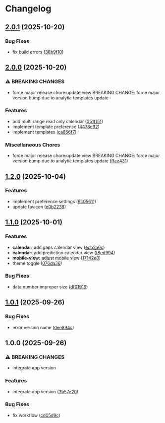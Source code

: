 # Changelog

## [2.0.1](https://github.com/aditydcp/recurlytics/compare/v2.0.0...v2.0.1) (2025-10-20)


### Bug Fixes

* fix build errors ([38b9f10](https://github.com/aditydcp/recurlytics/commit/38b9f1004af4c6cda1055c48d0df6b1f9302bc20))

## [2.0.0](https://github.com/aditydcp/recurlytics/compare/v1.2.0...v2.0.0) (2025-10-20)


### ⚠ BREAKING CHANGES

* force major release  chore:update view  BREAKING CHANGE: force major version bump due to analytic templates update

### Features

* add multi range read only calendar ([051f151](https://github.com/aditydcp/recurlytics/commit/051f15112ae744d5929c1a877ce50d8fe6ca7258))
* implement template preference ([4478e92](https://github.com/aditydcp/recurlytics/commit/4478e92059681b2899fd7fc43e796ac5eff49245))
* implement templates ([ca856f7](https://github.com/aditydcp/recurlytics/commit/ca856f75545dafdc678173afb126e0d3ff75a3e6))


### Miscellaneous Chores

* force major release  chore:update view  BREAKING CHANGE: force major version bump due to analytic templates update ([ffae431](https://github.com/aditydcp/recurlytics/commit/ffae4315823a82285a87f72c816196f379aeb41f))

## [1.2.0](https://github.com/aditydcp/recurlytics/compare/v1.1.0...v1.2.0) (2025-10-04)


### Features

* implement preference settings ([6c05611](https://github.com/aditydcp/recurlytics/commit/6c05611334dc6b7662b9b111963debda74554683))
* update favicon ([e0b2238](https://github.com/aditydcp/recurlytics/commit/e0b2238971e786c26915511fc0a94aee8d630c5e))

## [1.1.0](https://github.com/aditydcp/recurlytics/compare/v1.0.1...v1.1.0) (2025-10-01)


### Features

* **calendar:** add gaps calendar view ([ecb2a6c](https://github.com/aditydcp/recurlytics/commit/ecb2a6c19537242cda88cb99ae7a118bc94e4ac3))
* **calendar:** add prediction calendar view ([f8ed994](https://github.com/aditydcp/recurlytics/commit/f8ed994c2aff890a3a359c4747eb3e4243dd1fc0))
* **mobile-view:** adjust mobile view ([17142e0](https://github.com/aditydcp/recurlytics/commit/17142e04d02291b040453477e59aeb29fe4d6c4f))
* theme toggle ([076da36](https://github.com/aditydcp/recurlytics/commit/076da36f220e198237d46e1d61dd8260905d75e4))


### Bug Fixes

* data number improper size ([df01916](https://github.com/aditydcp/recurlytics/commit/df01916aa1da9f69459555bd494751193f837736))

## [1.0.1](https://github.com/aditydcp/recurlytics/compare/v1.0.0...v1.0.1) (2025-09-26)


### Bug Fixes

* error version name ([dee894c](https://github.com/aditydcp/recurlytics/commit/dee894c64d412cb62c933421357d273cb7199073))

## 1.0.0 (2025-09-26)


### ⚠ BREAKING CHANGES

* integrate app version

### Features

* integrate app version ([3b57e20](https://github.com/aditydcp/recurlytics/commit/3b57e20dbad4faa201706ab297f5575e0cc5d305))


### Bug Fixes

* fix workflow ([cd05d9c](https://github.com/aditydcp/recurlytics/commit/cd05d9ccbc1908c55ebb439a1aca4446df6ceaab))
